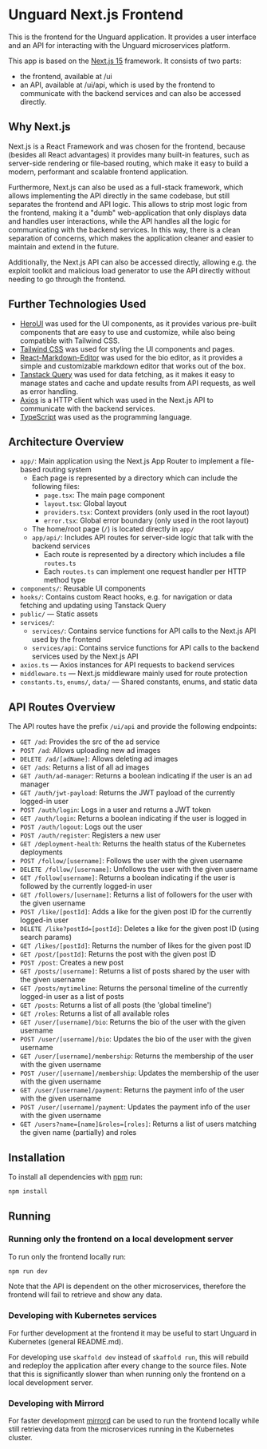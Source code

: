 # Unguard Next.js Frontend

This is the frontend for the Unguard application. It provides a user interface and an API for interacting with the Unguard microservices platform.

This app is based on the [Next.js 15](https://nextjs.org/docs/getting-started) framework. It consists of two parts:

-   the frontend, available at /ui
-   an API, available at /ui/api, which is used by the frontend to communicate with the backend services and can also be accessed directly.

## Why Next.js

Next.js is a React Framework and was chosen for the frontend, because (besides all React advantages) it provides many built-in features, such as server-side rendering or file-based routing, which make it easy to build a modern, performant and scalable frontend application.

Furthermore, Next.js can also be used as a full-stack framework, which allows implementing the API directly in the same codebase, but still separates the frontend and API logic. This allows to strip most logic from the frontend, making it a "dumb" web-application that only displays data and handles user interactions, while the API handles all the logic for communicating with the backend services.
In this way, there is a clean separation of concerns, which makes the application cleaner and easier to maintain and extend in the future.

Additionally, the Next.js API can also be accessed directly, allowing e.g. the exploit toolkit and malicious load generator to use the API directly without needing to go through the frontend.

## Further Technologies Used
-   [HeroUI](https://heroui.com/) was used for the UI components, as it provides various pre-built components that are easy to use and customize, while also being compatible with Tailwind CSS.
-   [Tailwind CSS](https://tailwindcss.com/) was used for styling the UI components and pages.
-   [React-Markdown-Editor](https://uiwjs.github.io/react-md-editor/) was used for the bio editor, as it provides a simple and customizable markdown editor that works out of the box.
-   [Tanstack Query](https://tanstack.com/query/latest) was used for data fetching, as it makes it easy to manage states and cache and update results from API requests, as well as error handling.
-   [Axios](https://axios-http.com/) is a HTTP client which was used in the Next.js API to communicate with the backend services.
-   [TypeScript](https://www.typescriptlang.org/) was used as the programming language.

## Architecture Overview
- `app/`: Main application using the Next.js App Router to implement a file-based routing system
  - Each page is represented by a directory which can include the following files:
      - `page.tsx`: The main page component
      - `layout.tsx`: Global layout
      - `providers.tsx`: Context providers (only used in the root layout)
      - `error.tsx`: Global error boundary (only used in the root layout)
  - The home/root page (`/`) is located directly in `app/`
  - `app/api/`: Includes API routes for server-side logic that talk with the backend services
    - Each route is represented by a directory which includes a file `routes.ts`
    - Each `routes.ts` can implement one request handler per HTTP method type
- `components/`: Reusable UI components
- `hooks/`: Contains custom React hooks, e.g. for navigation or data fetching and updating using Tanstack Query
- `public/` — Static assets
- `services/`:
  - `services/`: Contains service functions for API calls to the Next.js API used by the frontend
  - `services/api`: Contains service functions for API calls to the backend services used by the Next.js API
- `axios.ts` — Axios instances for API requests to backend services
- `middleware.ts` — Next.js middleware mainly used for route protection
- `constants.ts`, `enums/`, `data/` — Shared constants, enums, and static data

## API Routes Overview
The API routes have the prefix `/ui/api` and provide the following endpoints:
- `GET /ad`: Provides the src of the ad service
- `POST /ad`: Allows uploading new ad images
- `DELETE /ad/[adName]`: Allows deleting ad images
- `GET /ads`: Returns a list of all ad images
- `GET /auth/ad-manager`: Returns a boolean indicating if the user is an ad manager
- `GET /auth/jwt-payload`: Returns the JWT payload of the currently logged-in user
- `POST /auth/login`: Logs in a user and returns a JWT token
- `GET /auth/login`: Returns a boolean indicating if the user is logged in
- `POST /auth/logout`: Logs out the user
- `POST /auth/register`: Registers a new user
- `GET /deployment-health`: Returns the health status of the Kubernetes deployments
- `POST /follow/[username]`: Follows the user with the given username
- `DELETE /follow/[username]`: Unfollows the user with the given username
- `GET /follow[username]`: Returns a boolean indicating if the user is followed by the currently logged-in user
- `GET /followers/[username]`: Returns a list of followers for the user with the given username
- `POST /like/[postId]`: Adds a like for the given post ID for the currently logged-in user
- `DELETE /like?postId=[postId]`: Deletes a like for the given post ID (using search params)
- `GET /likes/[postId]`: Returns the number of likes for the given post ID
- `GET /post/[postId]`: Returns the post with the given post ID
- `POST /post`: Creates a new post
- `GET /posts/[username]`: Returns a list of posts shared by the user with the given username
- `GET /posts/mytimeline`: Returns the personal timeline of the currently logged-in user as a list of posts
- `GET /posts`: Returns a list of all posts (the 'global timeline')
- `GET /roles`: Returns a list of all available roles
- `GET /user/[username]/bio`: Returns the bio of the user with the given username
- `POST /user/[username]/bio`: Updates the bio of the user with the given username
- `GET /user/[username]/membership`: Returns the membership of the user with the given username
- `POST /user/[username]/membership`: Updates the membership of the user with the given username
- `GET /user/[username]/payment`: Returns the payment info of the user with the given username
- `POST /user/[username]/payment`: Updates the payment info of the user with the given username
- `GET /users?name=[name]&roles=[roles]`: Returns a list of users matching the given name (partially) and roles

## Installation
To install all dependencies with [npm](https://docs.npmjs.com/downloading-and-installing-node-js-and-npm) run:

```bash
npm install
```

## Running

### Running only the frontend on a local development server

To run only the frontend locally run:

```bash
npm run dev
```

Note that the API is dependent on the other microservices, therefore the frontend will fail to retrieve and show any data.

### Developing with Kubernetes services

For further development at the frontend it may be useful to start Unguard in
Kubernetes (general README.md).

For developing use `skaffold dev` instead of `skaffold run`, this will rebuild and redeploy the application after every change to the source files.
Note that this is significantly slower than when running only the frontend on a local development server.

### Developing with Mirrord
For faster development [mirrord](https://plugins.jetbrains.com/plugin/19772-mirrord) can be used to run the frontend locally while still retrieving data from the microservices running in the Kubernetes cluster.
